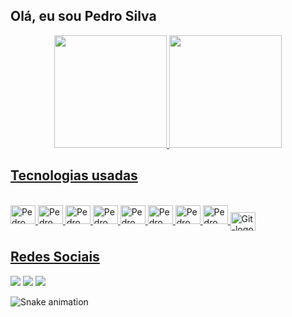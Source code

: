 ## Olá, eu sou Pedro Silva

<div align="center">
  <a href="https://github.com/ped770">
  <img height="180em" src="https://github-readme-stats.vercel.app/api/top-langs/?username=ped770&layout=compact&langs_count=7&theme=dracula"/>
  <img height="180em" src="https://github-readme-stats.vercel.app/api?username=ped770&show_icons=true&theme=dracula&include_all_commits=true&count_private=true"/>
</div>

  ## Tecnologias usadas
<div style="display:inline_block"><br>
    <img allign="center" alt="Pedro" height="30" width="40" src="https://cdn.jsdelivr.net/gh/devicons/devicon/icons/nodejs/nodejs-original.svg" />         
    <img allign="center" alt="Pedro" height="30" width="40" src="https://cdn.jsdelivr.net/gh/devicons/devicon/icons/typescript/typescript-plain.svg" />
    <img allign="center" alt="Pedro" height="30" width="40" src="https://cdn.jsdelivr.net/gh/devicons/devicon/icons/javascript/javascript-plain.svg" />
    <img allign="center" alt="Pedro" height="30" width="40" src="https://cdn.jsdelivr.net/gh/devicons/devicon/icons/react/react-original.svg" />
    <img allign="center" alt="Pedro" height="30" width="40" src="https://cdn.jsdelivr.net/gh/devicons/devicon/icons/python/python-original.svg" />
    <img allign="center" alt="Pedro" height="30" width="40" src="https://cdn.jsdelivr.net/gh/devicons/devicon/icons/arduino/arduino-original.svg" />
    <img allign="center" alt="Pedro" height="30" width="40" src="https://cdn.jsdelivr.net/gh/devicons/devicon/icons/java/java-original.svg" />
    <img allign="center" alt="Pedro" height="30" width="40" src="https://cdn.jsdelivr.net/gh/devicons/devicon/icons/amazonwebservices/amazonwebservices-original.svg" />
    <img align="center" alt="Git-logo" height="30" width="40" src="https://cdn.jsdelivr.net/gh/devicons/devicon/icons/git/git-original.svg" />
</div>  
  
  ## Redes Sociais
  
<div>
    <a href="mailto:pedrosilva.dev01@gmail.com"><img src="https://img.shields.io/badge/Gmail-D14836?style=for-the-badge&logo=gmail&logoColor=white"></a>
    <a href="https://www.instagram.com/pedrosilvas1918" target="_blank"> <img src="https://img.shields.io/badge/Instagram-E4405F?style=for-the-badge&logo=instagram&logoColor=white"></a>
    <a href="https://www.linkedin.com/in/pedro-silva-07795a22b" target="_blank"> <img src="https://img.shields.io/badge/LinkedIn-0077B5?style=for-the-badge&logo=linkedin&logoColor=white" target="_blank"></a>
</div>
  
![Snake animation](https://github.com/ped770/ped770/blob/output/github-contribution-grid-snake.svg)
